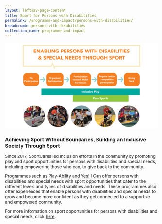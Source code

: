 ```yaml
---
layout: leftnav-page-content
title: Sport for Persons with Disabilities
permalink: /programme-and-impact/persons-with-disabilities/
breadcrumb: persons-with-disabilities
collection_name: programme-and-impact
---
```


![Alternative text for screen readers](/images/dsmp_infographics.png)

### Achieving Sport Without Boundaries, Building an Inclusive Society Through Sport

Since 2017, SportCares led inclusion efforts in the community by promoting play and sport opportunities for persons with disabilities and special needs, including empowering those who can, to give back to the community. 

Programmes such as [Play-Ability and Yes! I Can](/persons-with-disabilities/disability-sports-programmes/) offer persons with disabilities and special needs with sport opportunities that cater to the different levels and types of disabilities and needs.  These programmes also offer experiences that enable persons with disabilities and special needs to grow and become more confident as they get connected to a supportive and empowered community. 

For more information on sport opportunities for persons with disabilities and special needs, click [here](/persons-with-disabilities/disability-sports-master-plan/). 

